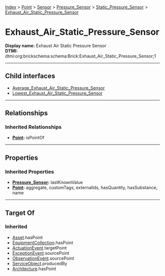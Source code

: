 [Index](../../../../../index.md) > [Point](../../../../Point.md) > [Sensor](../../../Sensor.md) > [Pressure_Sensor](../../Pressure_Sensor.md) > [Static_Pressure_Sensor](../Static_Pressure_Sensor.md) > [Exhaust_Air_Static_Pressure_Sensor](#)
# Exhaust_Air_Static_Pressure_Sensor

**Display name:** Exhaust Air Static Pressure Sensor<br />
**DTMI:** dtmi:org:brickschema:schema:Brick:Exhaust_Air_Static_Pressure_Sensor;1

---

## Child interfaces
* [Average_Exhaust_Air_Static_Pressure_Sensor](Average_Exhaust_Air_Static_Pressure_Sensor.md)
* [Lowest_Exhaust_Air_Static_Pressure_Sensor](Lowest_Exhaust_Air_Static_Pressure_Sensor.md)

---

## Relationships

### Inherited Relationships
* **[Point](../../../../Point.md):** isPointOf

---

## Properties

### Inherited Properties
* **[Pressure_Sensor](../../Pressure_Sensor.md):** lastKnownValue
* **[Point](../../../../Point.md):** aggregate, customTags, externalIds, hasQuantity, hasSubstance, name

---

## Target Of
### Inherited
* [Asset](../../../../../Asset/Asset.md).hasPoint
* [EquipmentCollection](../../../../../Collection/EquipmentCollection.md).hasPoint
* [ActuationEvent](../../../../../Event/PointEvent/ActuationEvent.md).targetPoint
* [ExceptionEvent](../../../../../Event/PointEvent/ExceptionEvent.md).sourcePoint
* [ObservationEvent](../../../../../Event/PointEvent/ObservationEvent.md).sourcePoint
* [ServiceObject](../../../../../Information/ServiceObject/ServiceObject.md).producedBy
* [Architecture](../../../../../Space/Architecture/Architecture.md).hasPoint
